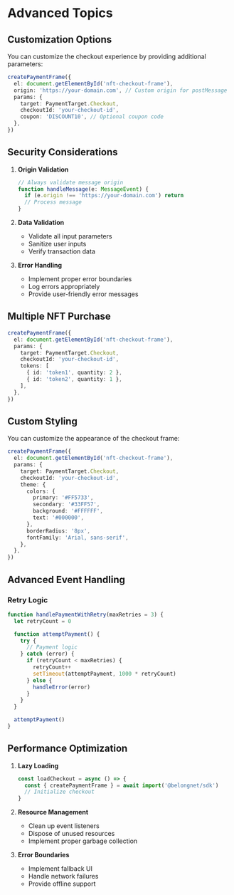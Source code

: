 # Advanced Topics

## Customization Options

You can customize the checkout experience by providing additional parameters:

```ts
createPaymentFrame({
  el: document.getElementById('nft-checkout-frame'),
  origin: 'https://your-domain.com', // Custom origin for postMessage
  params: {
    target: PaymentTarget.Checkout,
    checkoutId: 'your-checkout-id',
    coupon: 'DISCOUNT10', // Optional coupon code
  },
})
```

## Security Considerations

1. **Origin Validation**

   ```typescript
   // Always validate message origin
   function handleMessage(e: MessageEvent) {
     if (e.origin !== 'https://your-domain.com') return
     // Process message
   }
   ```

2. **Data Validation**

   - Validate all input parameters
   - Sanitize user inputs
   - Verify transaction data

3. **Error Handling**
   - Implement proper error boundaries
   - Log errors appropriately
   - Provide user-friendly error messages

## Multiple NFT Purchase

```typescript
createPaymentFrame({
  el: document.getElementById('nft-checkout-frame'),
  params: {
    target: PaymentTarget.Checkout,
    checkoutId: 'your-checkout-id',
    tokens: [
      { id: 'token1', quantity: 2 },
      { id: 'token2', quantity: 1 },
    ],
  },
})
```

## Custom Styling

You can customize the appearance of the checkout frame:

```typescript
createPaymentFrame({
  el: document.getElementById('nft-checkout-frame'),
  params: {
    target: PaymentTarget.Checkout,
    checkoutId: 'your-checkout-id',
    theme: {
      colors: {
        primary: '#FF5733',
        secondary: '#33FF57',
        background: '#FFFFFF',
        text: '#000000',
      },
      borderRadius: '8px',
      fontFamily: 'Arial, sans-serif',
    },
  },
})
```

## Advanced Event Handling

### Retry Logic

```typescript
function handlePaymentWithRetry(maxRetries = 3) {
  let retryCount = 0

  function attemptPayment() {
    try {
      // Payment logic
    } catch (error) {
      if (retryCount < maxRetries) {
        retryCount++
        setTimeout(attemptPayment, 1000 * retryCount)
      } else {
        handleError(error)
      }
    }
  }

  attemptPayment()
}
```

## Performance Optimization

1. **Lazy Loading**

   ```typescript
   const loadCheckout = async () => {
     const { createPaymentFrame } = await import('@belongnet/sdk')
     // Initialize checkout
   }
   ```

2. **Resource Management**

   - Clean up event listeners
   - Dispose of unused resources
   - Implement proper garbage collection

3. **Error Boundaries**
   - Implement fallback UI
   - Handle network failures
   - Provide offline support
